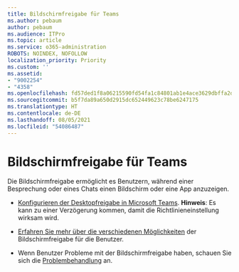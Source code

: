 ```yaml
---
title: Bildschirmfreigabe für Teams
ms.author: pebaum
author: pebaum
ms.audience: ITPro
ms.topic: article
ms.service: o365-administration
ROBOTS: NOINDEX, NOFOLLOW
localization_priority: Priority
ms.custom: ''
ms.assetid:
- "9002254"
- "4358"
ms.openlocfilehash: fd57ded1f8a06215590fd54fa1c84801ab1e4ace3629dbffa2d08026139a96fd
ms.sourcegitcommit: b5f7da89a650d2915dc652449623c78be6247175
ms.translationtype: HT
ms.contentlocale: de-DE
ms.lasthandoff: 08/05/2021
ms.locfileid: "54086487"
---
```

# <a name="screen-sharing-with-teams"></a>Bildschirmfreigabe für Teams

Die Bildschirmfreigabe ermöglicht es Benutzern, während einer Besprechung oder eines Chats einen Bildschirm oder eine App anzuzeigen.

- [Konfigurieren der Desktopfreigabe in Microsoft Teams](https://docs.microsoft.com/microsoftteams/configure-desktop-sharing). **Hinweis**: Es kann zu einer Verzögerung kommen, damit die Richtlinieneinstellung wirksam wird. 

- [Erfahren Sie mehr über die verschiedenen Möglichkeiten](https://docs.microsoft.com/microsoftteams/meeting-policies-in-teams#meeting-policy-settings---content-sharing) der Bildschirmfreigabe für die Benutzer. 

- Wenn Benutzer Probleme mit der Bildschirmfreigabe haben, schauen Sie sich die [Problembehandlung](https://docs.microsoft.com/microsoftteams/connectivity-issues) an. 
